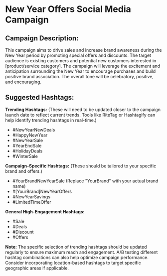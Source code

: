 # New Year Offers Social Media Campaign

## Campaign Description:

This campaign aims to drive sales and increase brand awareness during the New Year period by promoting special offers and discounts.  The target audience is existing customers and potential new customers interested in [product/service category]. The campaign will leverage the excitement and anticipation surrounding the New Year to encourage purchases and build positive brand association.  The overall tone will be celebratory, positive, and encouraging.

## Suggested Hashtags:

**Trending Hashtags:**  (These will need to be updated closer to the campaign launch date to reflect current trends.  Tools like RiteTag or Hashtagify can help identify trending hashtags in real-time.)

*   #NewYearNewDeals
*   #HappyNewYear
*   #NewYearSale
*   #YearEndSale
*   #HolidayDeals
*   #WinterSale


**Campaign-Specific Hashtags:** (These should be tailored to your specific brand and offers.)

*   #YourBrandNewYearSale  (Replace "YourBrand" with your actual brand name)
*   #[YourBrand]NewYearOffers
*   #NewYearSavings
*   #LimitedTimeOffer


**General High-Engagement Hashtags:**

*   #Sale
*   #Deals
*   #Discount
*   #Offers


**Note:** The specific selection of trending hashtags should be updated regularly to ensure maximum reach and engagement.  A/B testing different hashtag combinations can also help optimize campaign performance.  Consider incorporating location-based hashtags to target specific geographic areas if applicable.